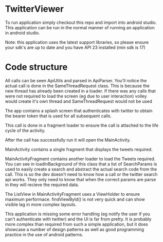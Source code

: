 # TwitterViewer
To run application simply checkout this repo and import into android studio. This application can be run in the normal manner of running an application in android studio.

Note: this application uses the latest support libraries, so please ensure your sdk's are up to date and you have API 23 installed (min sdk is 17)

# Code structure

All calls can be seen ApiUtils and parsed in ApiParser. You'll notice the actual call is done in the SameThreadRequest class. This is because the new thread has already been created in a loader. If there was any calls that were not required to load the screen (eg due to user interaction) volley would create it's own thread and SameThreadRequest would not be used


The app contains a splash screen that authenticates with twitter to obtain the bearer token that is used for all subsequent calls.

This call is done in a fragment loader to ensure the call is attached to the life cycle of the activity.

After the call has successfully run it will open the MainActivity.

MainActivity contains a single fragment that displays the tweets required.

MainActivityFragment contains another loader to load the Tweets required.
You can see in loadInBackground of this class that a list of SearchParams is used to easily create a search and abstract the actual search code from the call. This is so the dev doesn't need to know how a call or the twitter search api works. They only need to know that when the correct params are parse in they will recieve the required data.

The ListView in MainActivityFragment uses a ViewHolder to ensure maximum performace. findViewById() is not very quick and can show visible lag in more complex layouts.

This application is missing some error handling (eg notify the user if you can't authenticate with twitter) and the UI is far from pretty. It is probably more complex than required from such a simple application, but it does showcase a number of design patterns as well as good programming practice in the use of android patterns.